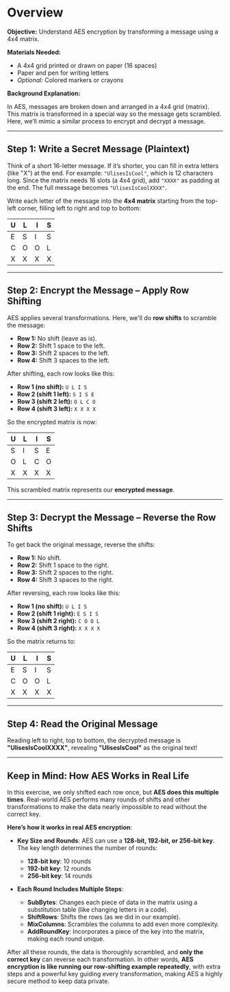 # Overview

**Objective:** Understand AES encryption by transforming a message using a 4x4 matrix.

**Materials Needed:**
- A 4x4 grid printed or drawn on paper (16 spaces)
- Paper and pen for writing letters
- *Optional:* Colored markers or crayons

**Background Explanation:**

In AES, messages are broken down and arranged in a 4x4 grid (matrix). This matrix is transformed in a special way so the message gets scrambled. Here, we’ll mimic a similar process to encrypt and decrypt a message.

---

## Step 1: Write a Secret Message (Plaintext)

Think of a short 16-letter message. If it’s shorter, you can fill in extra letters (like "X") at the end. For example: `"UlisesIsCool"`, which is 12 characters long. Since the matrix needs 16 slots (a 4x4 grid), add `"XXXX"` as padding at the end. The full message becomes `"UlisesIsCoolXXXX"`.

Write each letter of the message into the **4x4 matrix** starting from the top-left corner, filling left to right and top to bottom:

| U | L | I | S |
|---|---|---|---|
| E | S | I | S |
| C | O | O | L |
| X | X | X | X |

---

## Step 2: Encrypt the Message – Apply Row Shifting

AES applies several transformations. Here, we'll do **row shifts** to scramble the message:

- **Row 1:** No shift (leave as is).
- **Row 2:** Shift 1 space to the left.
- **Row 3:** Shift 2 spaces to the left.
- **Row 4:** Shift 3 spaces to the left.

After shifting, each row looks like this:
- **Row 1 (no shift):** `U L I S`  
- **Row 2 (shift 1 left):** `S I S E`  
- **Row 3 (shift 2 left):** `O L C O`  
- **Row 4 (shift 3 left):** `X X X X`

So the encrypted matrix is now:

| U | L | I | S |
|---|---|---|---|
| S | I | S | E |
| O | L | C | O |
| X | X | X | X |

This scrambled matrix represents our **encrypted message**.

---

## Step 3: Decrypt the Message – Reverse the Row Shifts

To get back the original message, reverse the shifts:

- **Row 1:** No shift.
- **Row 2:** Shift 1 space to the right.
- **Row 3:** Shift 2 spaces to the right.
- **Row 4:** Shift 3 spaces to the right.

After reversing, each row looks like this:
- **Row 1 (no shift):** `U L I S`  
- **Row 2 (shift 1 right):** `E S I S`  
- **Row 3 (shift 2 right):** `C O O L`  
- **Row 4 (shift 3 right):** `X X X X`

So the matrix returns to:

| U | L | I | S |
|---|---|---|---|
| E | S | I | S |
| C | O | O | L |
| X | X | X | X |

---

## Step 4: Read the Original Message

Reading left to right, top to bottom, the decrypted message is **"UlisesIsCoolXXXX"**, revealing **"UlisesIsCool"** as the original text!

---

## Keep in Mind: How AES Works in Real Life

In this exercise, we only shifted each row once, but **AES does this multiple times**. Real-world AES performs many rounds of shifts and other transformations to make the data nearly impossible to read without the correct key.

**Here’s how it works in real AES encryption**:

- **Key Size and Rounds**: AES can use a **128-bit, 192-bit, or 256-bit key**. The key length determines the number of rounds:
  - **128-bit key**: 10 rounds
  - **192-bit key**: 12 rounds
  - **256-bit key**: 14 rounds

- **Each Round Includes Multiple Steps**:
  - **SubBytes**: Changes each piece of data in the matrix using a substitution table (like changing letters in a code).
  - **ShiftRows**: Shifts the rows (as we did in our example).
  - **MixColumns**: Scrambles the columns to add even more complexity.
  - **AddRoundKey**: Incorporates a piece of the key into the matrix, making each round unique.

After all these rounds, the data is thoroughly scrambled, and **only the correct key** can reverse each transformation. In other words, **AES encryption is like running our row-shifting example repeatedly**, with extra steps and a powerful key guiding every transformation, making AES a highly secure method to keep data private.
